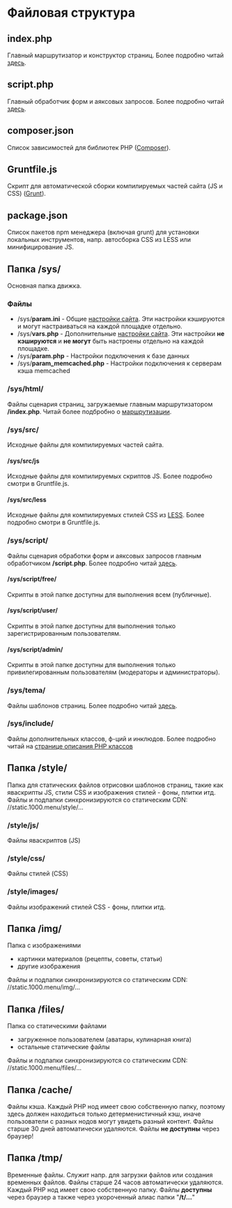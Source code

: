 # Файловая структура

## index.php
Главный маршрутизатор и конструктор страниц. Более подробно читай [здесь](fs/index.md).

## script.php
Главный обработчик форм и аяксовых запросов. Более подробно читай [здесь](fs/script.md).

## composer.json
Список зависимостей для библиотек PHP ([Composer](https://getcomposer.org)).

## Gruntfile.js
Скрипт для автоматической сборки компилируемых частей сайта (JS и CSS) ([Grunt](https://gruntjs.com/)).

## package.json
Список пакетов npm менеджера (включая grunt) для установки локальных инструментов, напр. автосборка CSS из LESS или минифицирование JS.

## Папка /sys/
Основная папка движка.

### Файлы
* /sys/**param.ini** - Общие [настройки сайта](/globals?id=globals39param39). Эти настройки кэшируются и могут настраиваться на каждой площадке отдельно.
* /sys/**vars.php** - Дополнительные [настройки сайта](/globals?id=globals39param_general39). Эти настройки **не кэшируются** и **не могут** быть настроены отдельно на каждой площадке.
* /sys/**param.php** - Настройки подключения к базе данных
* /sys/**param_memcached.php** - Настройки подключения к серверам кэша memcached

### /sys/html/
Файлы сценария страниц, загружаемые главным маршрутизатором **/index.php**. Читай более подбробно о [маршрутизации](fs/index).

### /sys/src/
Исходные файлы для компилируемых частей сайта.

#### /sys/src/js
Исходные файлы для компилируемых скриптов JS. Более подробно смотри в Gruntfile.js.

#### /sys/src/less
Исходные файлы для компилируемых стилей CSS из [LESS](http://lesscss.org/). Более подробно смотри в Gruntfile.js.

### /sys/script/
Файлы сценария обработки форм и аяксовых запросов главным обработчиком **/script.php**. Более подробно читай [здесь](fs/script.md).

#### /sys/script/free/
Скрипты в этой папке доступны для выполнения всем (публичные).

#### /sys/script/user/
Скрипты в этой папке доступны для выполнения только зарегистрированным пользователям.

#### /sys/script/admin/
Скрипты в этой папке доступны для выполнения только привилегированным пользователям (модераторы и администраторы).

### /sys/tema/
Файлы шаблонов страниц. Более подробно читай [здесь](/globals?id=globals39body3939tema39).

### /sys/include/
Файлы дополнительных классов, ф-ций и инклюдов. Более подробно читай на [странице описания PHP классов](http://vgit1.aynos.cz/phpdoc/1kmenu/)

## Папка /style/
Папка для статических файлов отрисовки шаблонов страниц, такие как яваскрипты JS, стили CSS и изображения стилей - фоны, плитки итд. Файлы и подпапки синхронизируются со статическим CDN:  
//static.1000.menu/style/...

### /style/js/
Файлы яваскриптов (JS)

### /style/css/
Файлы стилей (CSS)

### /style/images/
Файлы изображений стилей CSS - фоны, плитки итд.

## Папка /img/
Папка с изображениями

* картинки материалов (рецепты, советы, статьи)
* другие изображения

Файлы и подпапки синхронизируются со статическим CDN:  
//static.1000.menu/img/...

## Папка /files/
Папка со статическими файлами

* загруженное пользователем (аватары, кулинарная книга)
* остальные статические файлы

Файлы и подпапки синхронизируются со статическим CDN:  
//static.1000.menu/files/...

## Папка /cache/
Файлы кэша. Каждый PHP нод имеет свою собственную папку, поэтому здесь должен находиться только детерменистичный кэш, иначе пользователи с разных нодов могут увидеть разный контент. Файлы старше 30 дней автоматически удаляются. Файлы **не доступны** через браузер!

## Папка /tmp/
Временные файлы. Служит напр. для загрузки файлов или создания временных файлов. Файлы старше 24 часов автоматически удаляются. Каждый PHP нод имеет свою собственную папку. Файлы **доступны** через браузер а также через укороченный алиас папки "**/t/...**"

